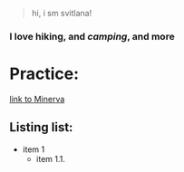 > hi, i sm svitlana!
### I love hiking, and *camping*, and **more**
# Practice: 
[link to Minerva](https://forum.minerva.kgi.edu/app)
## Listing list: 
* item 1
    * item 1.1. 

